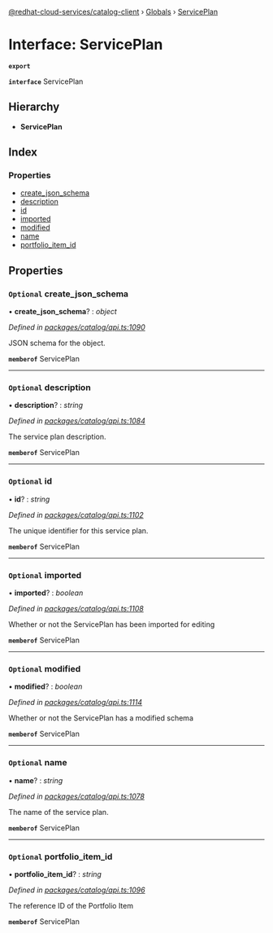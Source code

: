 [@redhat-cloud-services/catalog-client](../README.md) › [Globals](../globals.md) › [ServicePlan](serviceplan.md)

# Interface: ServicePlan

**`export`** 

**`interface`** ServicePlan

## Hierarchy

* **ServicePlan**

## Index

### Properties

* [create_json_schema](serviceplan.md#optional-create_json_schema)
* [description](serviceplan.md#optional-description)
* [id](serviceplan.md#optional-id)
* [imported](serviceplan.md#optional-imported)
* [modified](serviceplan.md#optional-modified)
* [name](serviceplan.md#optional-name)
* [portfolio_item_id](serviceplan.md#optional-portfolio_item_id)

## Properties

### `Optional` create_json_schema

• **create_json_schema**? : *object*

*Defined in [packages/catalog/api.ts:1090](https://github.com/RedHatInsights/javascript-clients/blob/master/packages/catalog/api.ts#L1090)*

JSON schema for the object.

**`memberof`** ServicePlan

___

### `Optional` description

• **description**? : *string*

*Defined in [packages/catalog/api.ts:1084](https://github.com/RedHatInsights/javascript-clients/blob/master/packages/catalog/api.ts#L1084)*

The service plan description.

**`memberof`** ServicePlan

___

### `Optional` id

• **id**? : *string*

*Defined in [packages/catalog/api.ts:1102](https://github.com/RedHatInsights/javascript-clients/blob/master/packages/catalog/api.ts#L1102)*

The unique identifier for this service plan.

**`memberof`** ServicePlan

___

### `Optional` imported

• **imported**? : *boolean*

*Defined in [packages/catalog/api.ts:1108](https://github.com/RedHatInsights/javascript-clients/blob/master/packages/catalog/api.ts#L1108)*

Whether or not the ServicePlan has been imported for editing

**`memberof`** ServicePlan

___

### `Optional` modified

• **modified**? : *boolean*

*Defined in [packages/catalog/api.ts:1114](https://github.com/RedHatInsights/javascript-clients/blob/master/packages/catalog/api.ts#L1114)*

Whether or not the ServicePlan has a modified schema

**`memberof`** ServicePlan

___

### `Optional` name

• **name**? : *string*

*Defined in [packages/catalog/api.ts:1078](https://github.com/RedHatInsights/javascript-clients/blob/master/packages/catalog/api.ts#L1078)*

The name of the service plan.

**`memberof`** ServicePlan

___

### `Optional` portfolio_item_id

• **portfolio_item_id**? : *string*

*Defined in [packages/catalog/api.ts:1096](https://github.com/RedHatInsights/javascript-clients/blob/master/packages/catalog/api.ts#L1096)*

The reference ID of the Portfolio Item

**`memberof`** ServicePlan
